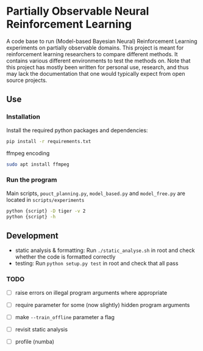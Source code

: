 # Partially Observable Neural Reinforcement Learning

A code base to run (Model-based Bayesian Neural) Reinforcement Learning
experiments on partially observable domains. This project is meant for
reinforcement learning researchers to compare different methods. It contains
various different environments to test the methods on. Note that this project
has mostly been written for personal use, research, and thus may lack the
documentation that one would typically expect from open source projects.

## Use

### Installation
Install the required python packages and dependencies:

```bash
pip install -r requirements.txt
```

ffmpeg encoding
```bash
sudo apt install ffmpeg
```

### Run the program

Main scripts, `pouct_planning.py`, `model_based.py` and `model_free.py` are
located in `scripts/experiments`

```bash
python {script} -D tiger -v 2
python {script} -h
```

## Development

* static analysis & formatting: Run `./static_analyse.sh` in root and check
  whether the code is formatted correctly
* testing: Run `python setup.py test` in root and check that all pass

### TODO

* [ ] raise errors on illegal program arguments where appropriate
* [ ] require parameter for some (now slightly) hidden program arguments
* [ ] make `--train_offline` parameter a flag
* [ ] revisit static analysis
* [ ] profile (numba)

